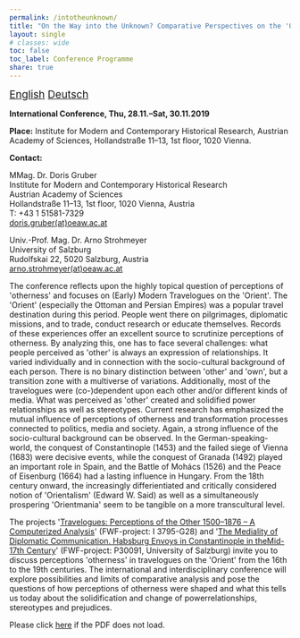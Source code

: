 ```yaml
---
permalink: /intotheunknown/
title: "On the Way into the Unknown? Comparative Perspectives on the 'Orient' in (Early) Modern Travelogues"
layout: single
# classes: wide
toc: false
toc_label: Conference Programme
share: true
---
```


<script language="JavaScript" src="/_includes/unCryptMail.js" type="text/javascript"></script>

<i class="fas fa-language"></i><span style="font-size: 14pt;"> [English](/intotheunknown/) [Deutsch](/intotheunknown_de)</span>

**International Conference, Thu, 28.11.–Sat, 30.11.2019**

**Place:** Institute for Modern and Contemporary Historical Research, Austrian Academy of Sciences, Hollandstraße 11–13, 1st floor, 1020 Vienna.

**Contact:**

MMag. Dr. Doris Gruber<br/>
Institute for Modern and Contemporary Historical Research<br/>
Austrian Academy of Sciences<br/>
Hollandstraße 11–13, 1st floor, 1020 Vienna, Austria<br/>
T: +43 1 51581-7329<br/>
[doris.gruber(at)oeaw.ac.at](javascript:linkTo_UnCryptMailto('nbjmup;epsjt/hsvcfsApfbx/bd/bu');)

Univ.-Prof. Mag. Dr. Arno Strohmeyer<br/>
University of Salzburg<br/>
Rudolfskai 22, 5020 Salzburg, Austria<br/>
[arno.strohmeyer(at)oeaw.ac.at](javascript:linkTo_UnCryptMailto('nbjmup;bsop/tuspinfzfsApfbx/bd/bu');)

The conference reflects upon the highly topical question of perceptions of 'otherness' and focuses on (Early) Modern
Travelogues on the 'Orient'. The 'Orient' (especially the Ottoman and Persian Empires) was a popular travel destination
during this period. People went there on pilgrimages, diplomatic missions, and to trade, conduct research or educate
themselves. Records of these experiences offer an excellent source to scrutinize perceptions of otherness. By analyzing
this, one has to face several challenges: what people perceived as 'other' is always an expression of relationships. It
varied individually and in connection with the socio-cultural background of each person. There is no binary distinction
between 'other' and 'own', but a transition zone with a multiverse of variations. Additionally, most of the travelogues
were (co-)dependent upon each other and/or different kinds of media. What was perceived as 'other' created and
solidified power relationships as well as stereotypes. Current research has emphasized the mutual influence of
perceptions of otherness and transformation processes connected to politics, media and society. Again, a strong
influence of the socio-cultural background can be observed. In the German-speaking-world, the conquest of Constantinople
(1453) and the failed siege of Vienna (1683) were decisive events, while the conquest of Granada (1492) played an important
role in Spain, and the Battle of Mohács (1526) and the Peace of Eisenburg (1664) had a lasting influence in Hungary.
From the 18th century onward, the increasingly differientiated and critically considered notion of 'Orientalism'
(Edward W. Said) as well as a simultaneously prospering 'Orientmania' seem to be tangible on a more transcultural level.

The projects '[Travelogues: Perceptions of the Other 1500–1876 – A Computerized Analysis](http://www.travelogues-project.info/)' (FWF-project: I 3795-G28) and
'[The Mediality of Diplomatic Communication. Habsburg Envoys in Constantinople in theMid-17th Century](http://diploko.at/en/)' (FWF-project: P30091,
University of Salzburg) invite you to discuss perceptions 'otherness' in travelogues on the 'Orient' from the 16th to
the 19th centuries. The international and interdisciplinary conference will explore possibilities and limits of
comparative analysis and pose the questions of how perceptions of otherness were shaped and what this tells us today
about the solidification and change of powerrelationships, stereotypes and prejudices.

<object data="../../_files/Programm-INZ-On-the-Way-Into-the-Unknown-V-07-10-2019.pdf" width="1000" height="1000" type='application/pdf'>
    <p>Please click <a href="www.travelogues-project.info/_files/Programm-INZ-On-the-Way-Into-the-Unknown-V-07-10-2019.pdf">here</a> if the PDF does not load.</p>
</object>
